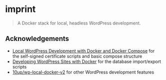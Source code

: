 # imprint

> A Docker stack for local, headless WordPress development.

## Acknowledgements

- [Local WordPress Development with Docker and Docker Compose](https://urre.me/writings/docker-for-local-wordpress-development/) for the self-signed certificate scripts and basic compose structure
- [Developing WordPress Sites with Docker](https://dzone.com/articles/developing-wordpress-sites-with-docker) for the database import/export scripts
- [10up/wp-local-docker-v2](https://github.com/10up/wp-local-docker-v2) for other WordPress development features
